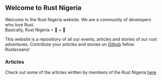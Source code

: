 ## Welcome to Rust Nigeria

Welcome to the Rust Nigeria website. We are a community of developers who love Rust.<br>Basically, Rust Nigeria = 🦀 + 💖

This website is a repositiory of all our events, articles and stories of our rust adventures. Contribute your articles and stories on [Github](https://github.com/Rust-Nigeria/rust-nigeria-website) fellow Rustaceans!

### Articles

Check out some of the articles written by members of the Rust Nigeria [here](https://rust-nigeria.github.io/rust-nigeria-website/articles)
